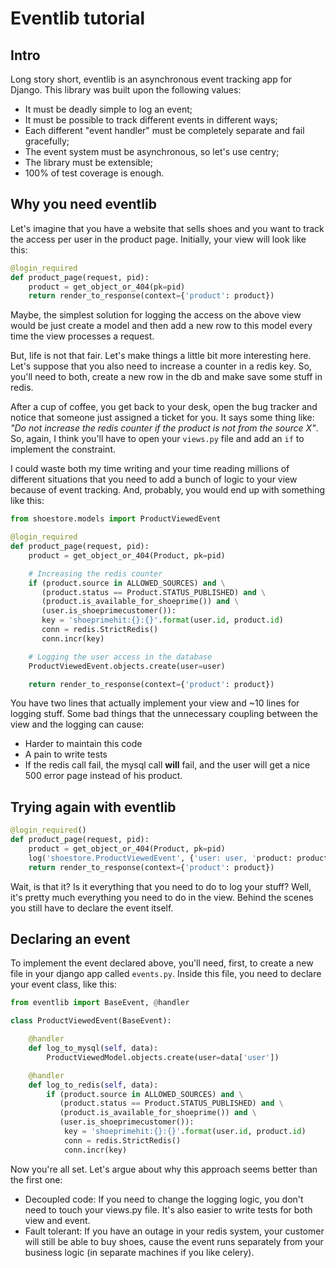 # Eventlib tutorial

## Intro

Long story short, eventlib is an asynchronous event tracking app for
Django. This library was built upon the following values:

 * It must be deadly simple to log an event;
 * It must be possible to track different events in different ways;
 * Each different "event handler" must be completely separate and fail
   gracefully;
 * The event system must be asynchronous, so let's use centry;
 * The library must be extensible;
 * 100% of test coverage is enough.

## Why you need eventlib

Let's imagine that you have a website that sells shoes and you want to
track the access per user in the product page. Initially, your view will
look like this:

```python
@login_required
def product_page(request, pid):
    product = get_object_or_404(pk=pid)
    return render_to_response(context={'product': product})
```

Maybe, the simplest solution for logging the access on the above view
would be just create a model and then add a new row to this model every
time the view processes a request.

But, life is not that fair. Let's make things a little bit more
interesting here. Let's suppose that you also need to increase a counter
in a redis key. So, you'll need to both, create a new row in the db and
make save some stuff in redis.

After a cup of coffee, you get back to your desk, open the bug tracker
and notice that someone just assigned a ticket for you. It says some
thing like: *"Do not increase the redis counter if the product is not
from the source X"*. So, again, I think you'll have to open your
`views.py` file and add an `if` to implement the constraint.

I could waste both my time writing and your time reading millions of
different situations that you need to add a bunch of logic to your view
because of event tracking. And, probably, you would end up with
something like this:

```python
from shoestore.models import ProductViewedEvent

@login_required
def product_page(request, pid):
    product = get_object_or_404(Product, pk=pid)

    # Increasing the redis counter
    if (product.source in ALLOWED_SOURCES) and \
       (product.status == Product.STATUS_PUBLISHED) and \
       (product.is_available_for_shoeprime()) and \
       (user.is_shoeprimecustomer()):
       key = 'shoeprimehit:{}:{}'.format(user.id, product.id)
       conn = redis.StrictRedis()
       conn.incr(key)

    # Logging the user access in the database
    ProductViewedEvent.objects.create(user=user)

    return render_to_response(context={'product': product})
```

You have two lines that actually implement your view and ~10 lines for
logging stuff. Some bad things that the unnecessary coupling between the
view and the logging can cause:

 * Harder to maintain this code
 * A pain to write tests
 * If the redis call fail, the mysql call **will** fail, and the user will
   get a nice 500 error page instead of his product.

## Trying again with eventlib

```python
@login_required()
def product_page(request, pid):
    product = get_object_or_404(Product, pk=pid)
    log('shoestore.ProductViewedEvent', {'user: user, 'product: product})
    return render_to_response(context={'product': product})
```

Wait, is that it? Is it everything that you need to do to log your
stuff?  Well, it's pretty much everything you need to do in the
view. Behind the scenes you still have to declare the event itself.

## Declaring an event

To implement the event declared above, you'll need, first, to create a
new file in your django app called `events.py`. Inside this file, you
need to declare your event class, like this:

```python
from eventlib import BaseEvent, @handler

class ProductViewedEvent(BaseEvent):

    @handler
    def log_to_mysql(self, data):
        ProductViewedModel.objects.create(user=data['user'])

    @handler
    def log_to_redis(self, data):
        if (product.source in ALLOWED_SOURCES) and \
           (product.status == Product.STATUS_PUBLISHED) and \
           (product.is_available_for_shoeprime()) and \
           (user.is_shoeprimecustomer()):
            key = 'shoeprimehit:{}:{}'.format(user.id, product.id)
            conn = redis.StrictRedis()
            conn.incr(key)
```

Now you're all set. Let's argue about why this approach seems better
than the first one:

 * Decoupled code: If you need to change the logging logic, you don't
   need to touch your views.py file. It's also easier to write tests for
   both view and event.
 * Fault tolerant: If you have an outage in your redis system, your
   customer will still be able to buy shoes, cause the event runs
   separately from your business logic (in separate machines if you like
   celery).
